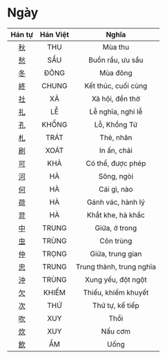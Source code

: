 
# Ngày

| Hán tự | Hán Việt | Nghĩa |
| :---: | :---: | :---: |
| [秋](https://www.tiengnhatdongian.com/kanji/giai-nghia-kanji-%E7%A7%8B) | THU | Mùa thu |
| [愁](https://www.tiengnhatdongian.com/kanji/giai-nghia-kanji-%E6%84%81) | SẦU | Buồn rầu, ưu sầu |
| [冬](https://www.tiengnhatdongian.com/kanji/giai-nghia-kanji-%E5%86%AC) | ĐÔNG | Mùa đông |
| [終](https://www.tiengnhatdongian.com/kanji/giai-nghia-kanji-%E7%B5%82) | CHUNG | Kết thúc, cuối cùng |
| [社](https://www.tiengnhatdongian.com/kanji/giai-nghia-kanji-%E7%A4%BE) | XÃ | Xã hội, đền thờ |
| [礼](https://www.tiengnhatdongian.com/kanji/giai-nghia-kanji-%E7%A4%BC) | LỄ | Lễ nghĩa, nghi lễ |
| [孔](https://www.tiengnhatdongian.com/kanji/giai-nghia-kanji-%E5%AD%94) | KHỔNG | Lỗ, Khổng Tử |
| [札](https://www.tiengnhatdongian.com/kanji/giai-nghia-kanji-%E6%9C%AD) | TRÁT | Thẻ, nhãn |
| [刷](https://www.tiengnhatdongian.com/kanji/giai-nghia-kanji-%E5%88%B7) | XOÁT | In ấn, chải |
| [可](https://www.tiengnhatdongian.com/kanji/giai-nghia-kanji-%E5%8F%AF) | KHẢ | Có thể, được phép |
| [河](https://www.tiengnhatdongian.com/kanji/giai-nghia-kanji-%E6%B2%B3) | HÀ | Sông, ngòi |
| [何](https://www.tiengnhatdongian.com/kanji/giai-nghia-kanji-%E4%BD%95) | HÀ | Cái gì, nào |
| [荷](https://www.tiengnhatdongian.com/kanji/giai-nghia-kanji-%E8%8D%B7) | HÀ | Gánh vác, hành lý |
| [苛](https://www.tiengnhatdongian.com/kanji/giai-nghia-kanji-%E8%8B%9B) | HÀ | Khắt khe, hà khắc |
| [中](https://www.tiengnhatdongian.com/kanji/giai-nghia-kanji-%E4%B8%AD) | TRUNG | Giữa, ở trong |
| [虫](https://www.tiengnhatdongian.com/kanji/giai-nghia-kanji-%E8%99%AB) | TRÙNG | Côn trùng |
| [仲](https://www.tiengnhatdongian.com/kanji/giai-nghia-kanji-%E4%BB%B2) | TRỌNG | Giữa, trung gian |
| [忠](https://www.tiengnhatdongian.com/kanji/giai-nghia-kanji-%E5%BF%A0) | TRUNG | Trung thành, trung nghĩa |
| [沖](https://www.tiengnhatdongian.com/kanji/giai-nghia-kanji-%E6%B2%96) | TRÙNG | Xung yếu, đột ngột |
| [欠](https://www.tiengnhatdongian.com/kanji/giai-nghia-kanji-%E6%AC%A0) | KHIẾM | Thiếu, khiếm khuyết |
| [次](https://www.tiengnhatdongian.com/kanji/giai-nghia-kanji-%E6%AC%A1) | THỨ | Thứ tự, kế tiếp |
| [吹](https://www.tiengnhatdongian.com/kanji/giai-nghia-kanji-%E5%90%B9) | XUY | Thổi |
| [炊](https://www.tiengnhatdongian.com/kanji/giai-nghia-kanji-%E7%82%8A) | XUY | Nấu cơm |
| [飲](https://www.tiengnhatdongian.com/kanji/giai-nghia-kanji-%E9%A3%B2) | ẨM | Uống |

